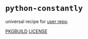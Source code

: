 # `python-constantly`

universal recipe for [user repo](../themartiancompany/ur).

[PKGBUILD](PKGBUILD)
[LICENSE](COPYING)
